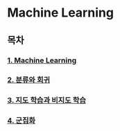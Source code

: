 # Machine Learning

## 목차

### [1. Machine Learning](machine_learning.md)

### [2. 분류와 회귀](classification_regression.md)

### [3. 지도 학습과 비지도 학습](Supervised&Unsupervised.md)

### [4. 군집화](Clustering.md)